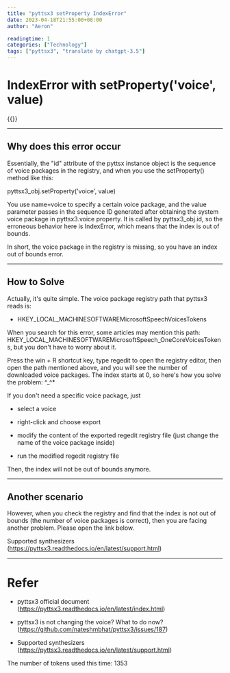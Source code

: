 ```yaml
---
title: "pyttsx3 setProperty IndexError"
date: 2023-04-18T21:55:00+08:00
author: "Aeron"

readingtime: 1
categories: ["Technology"]
tags: ["pyttsx3", "translate by chatgpt-3.5"]
---
```


# IndexError with setProperty('voice', value)

{{<toc>}}

<!--more-->

---

## Why does this error occur 

Essentially, the "id" attribute of the pyttsx instance object is the sequence of voice packages in the registry, and when you use the setProperty() method like this:

pyttsx3_obj.setProperty('voice', value)


You use name=voice to specify a certain voice package, and the value parameter passes in the sequence ID generated after obtaining the system voice package in pyttsx3.voice property. It is called by pyttsx3_obj.id, so the erroneous behavior here is IndexError, which means that the index is out of bounds.

In short, the voice package in the registry is missing, so you have an index out of bounds error.

---

## How to Solve

Actually, it's quite simple. The voice package registry path that pyttsx3 reads is:

- HKEY_LOCAL_MACHINESOFTWAREMicrosoftSpeechVoicesTokens

When you search for this error, some articles may mention this path: HKEY_LOCAL_MACHINESOFTWAREMicrosoftSpeech_OneCoreVoicesTokens, but you don't have to worry about it.

Press the win + R shortcut key, type regedit to open the registry editor, then open the path mentioned above, and you will see the number of downloaded voice packages. The index starts at 0, so here's how you solve the problem: ^_^*

If you don't need a specific voice package, just

- select a voice

- right-click and choose export

- modify the content of the exported regedit registry file (just change the name of the voice package inside)

- run the modified regedit registry file

Then, the index will not be out of bounds anymore.

---

## Another scenario

However, when you check the registry and find that the index is not out of bounds (the number of voice packages is correct), then you are facing another problem. Please open the link below.

Supported synthesizers (https://pyttsx3.readthedocs.io/en/latest/support.html)

---

# Refer

- pyttsx3 official document (https://pyttsx3.readthedocs.io/en/latest/index.html)

- pyttsx3 is not changing the voice? What to do now? (https://github.com/nateshmbhat/pyttsx3/issues/187)

- Supported synthesizers (https://pyttsx3.readthedocs.io/en/latest/support.html)

The number of tokens used this time: 1353
